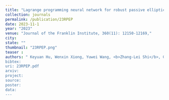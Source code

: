 ```yaml
---
title: "Lagrange programming neural network for robust passive elliptic positioning"
collection: journals
permalink: /publication/23RPEP
date: 2023-11-1
year: "2023"
venue: "Journal of the Franklin Institute, 360(11): 12150-12169,"
city: 
state: ""
thumbnail: "23RPEP.png"
teaser : 
authors: " Keyuan Hu, Wenxin Xiong, Yuwei Wang, <b>Zhang-Lei Shi</b>, Ge Cheng, Hing Cheung So and Zhi Wang
bibtex: 
uri: 23RPEP.pdf
arxiv: 
project: 
source: 
poster: 
data:
---
```

